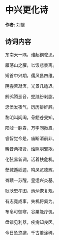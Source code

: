 # 中兴更化诗

**作者**: 刘黻

## 诗词内容

东南天一隅，谁起铜驼思。

雁荡山之臞，匕饭悲黍离。

矫首中兴期，儒风昌四维。

阴霾苦凝沍，光景几逶迟。

鸱鸮腾恶音，蛇虺纷剥脂。

忠愤发夜气，历历排奸辞。

黎明叫阊阖，骨鲠苍旻知。

阳嘘一脉春，万宇同掀眉。

睿智觉今是，庙断消前非。

畴昔两揆贤，烛照朋邪欺。

化弦易新调，活着扶危机。

孽蜮遁妖迹，鸣凤览德辉。

聋聩一苏醒，皇运兴炎基。

耿耿忠孝图，炳炳恢复规。

有志竟成事，失机将奚为。

布帛可御寒，谷粟能疗饥。

盘错见利器，疾病知良医。

今日坠悠邈，千古羞涂碑。

